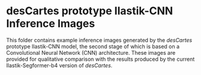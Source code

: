 # desCartes prototype Ilastik-CNN Inference Images

This folder contains example inference images generated by the _desCartes_ prototype Ilastik-CNN model, the second stage of which is based on a Convolutional Neural Network (CNN) architecture. These images are provided for qualitative comparison with the results produced by the current Ilastik-Segformer-b4 version of _desCartes_.
